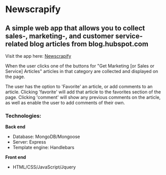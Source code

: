 # Newscrapify

## A simple web app that allows you to collect sales-, marketing-, and customer service-related blog articles from blog.hubspot.com

Visit the app here: [Newscrapify](https://newscrapify.herokuapp.com/)

When the user clicks one of the buttons for "Get Marketing [or Sales or Service] Articles" articles in that category are collected and displayed on the page.

The user has the option to 'Favorite' an article, or add comments to an article. Clicking 'favorite' will add that article to the favorites section of the page. Clicking 'comment' will show any previous comments on the article, as well as enable the user to add comments of their own.

### Technologies:
**Back end**

- Database: MongoDB/Mongoose
- Server: Express
- Template engine: Handlebars

**Front end**

- HTML/CSS/JavaScript/Jquery

